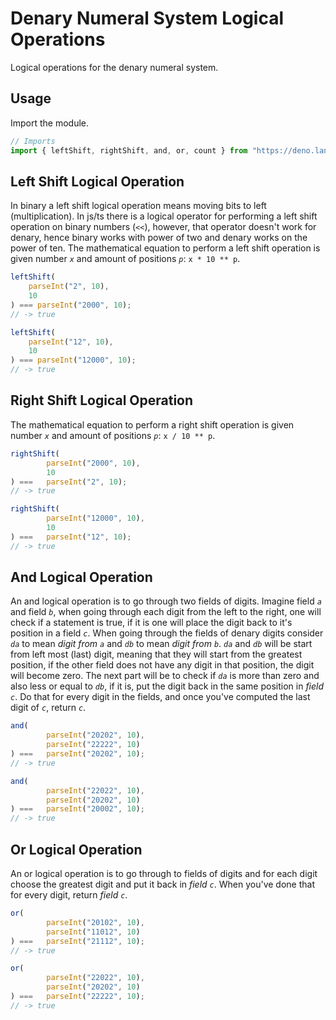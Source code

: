 # Denary Numeral System Logical Operations

Logical operations for the denary numeral system.

## Usage

Import the module.

```ts
// Imports
import { leftShift, rightShift, and, or, count } from "https://deno.land/x/denary/mod.ts";
```

## Left Shift Logical Operation

In binary a left shift logical operation means moving bits to left (multiplication). In js/ts there is a logical operator for performing a left shift operation on binary numbers (`<<`), however, that operator doesn't work for denary, hence binary works with power of two and denary works on the power of ten. The mathematical equation to perform a left shift operation is given number *`x`* and amount of positions *`p`*: `x * 10 ** p`.

```ts
leftShift(
	parseInt("2", 10),
	10
) === parseInt("2000", 10);
// -> true

leftShift(
	parseInt("12", 10),
	10
) === parseInt("12000", 10);
// -> true
```

## Right Shift Logical Operation

The mathematical equation to perform a right shift operation is given number *`x`* and amount of positions *`p`*: `x / 10 ** p`.

```ts
rightShift(
		parseInt("2000", 10),
		10
) ===	parseInt("2", 10);
// -> true

rightShift(
		parseInt("12000", 10),
		10
) ===	parseInt("12", 10);
// -> true
```

## And Logical Operation

An and logical operation is to go through two fields of digits. Imagine field *`a`* and field *`b`*, when going through each digit from the left to the right, one will check if a statement is true, if it is one will place the digit back to it's position in a field *`c`*. When going through the fields of denary digits consider *`da`* to mean *digit from `a`* and *`db`* to mean *digit from `b`*. *`da`* and *`db`* will be start from left most (last) digit, meaning that they will start from the greatest position, if the other field does not have any digit in that position, the digit will become zero. The next part will be to check if *`da`* is more than zero and also less or equal to *`db`*, if it is, put the digit back in the same position in *field `c`*. Do that for every digit in the fields, and once you've computed the last digit of *`c`*, return *`c`*.

```ts
and(
		parseInt("20202", 10),
		parseInt("22222", 10)
) ===	parseInt("20202", 10);
// -> true

and(
		parseInt("22022", 10),
		parseInt("20202", 10)
) ===	parseInt("20002", 10);
// -> true
```

## Or Logical Operation

An or logical operation is to go through to fields of digits and for each digit choose the greatest digit and put it back in *field `c`*. When you've done that for every digit, return *field `c`*.

```ts
or(
		parseInt("20102", 10),
		parseInt("11012", 10)
) ===	parseInt("21112", 10);
// -> true

or(
		parseInt("22022", 10),
		parseInt("20202", 10)
) ===	parseInt("22222", 10);
// -> true
```
